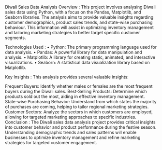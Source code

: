 Diwali Sales Data Analysis Overview : This project involves analysing Diwali sales data using Python, with a focus on the Pandas, Matplotlib, and Seaborn libraries. The analysis aims to provide valuable insights regarding customer demographics, product sales trends, and state-wise purchasing behaviour. This information will assist in optimizing inventory management and tailoring marketing strategies to better target specific customer segments.

Technologies Used : • Python: The primary programming language used for data analysis. • Pandas: A powerful library for data manipulation and analysis. • Matplotlib: A library for creating static, animated, and interactive visualizations. • Seaborn: A statistical data visualization library based on Matplotlib.

Key Insights : This analysis provides several valuable insights:

Frequent Buyers: Identify whether males or females are the most frequent buyers during the Diwali sales.
Best-Selling Products: Determine which products sold out the most, aiding in effective inventory management.
State-wise Purchasing Behavior: Understand from which states the majority of purchases are coming, helping to tailor regional marketing strategies.
Customer Sectors: Analyze the sectors in which customers are employed, allowing for targeted marketing approaches to specific industries.
Conclusion : The Diwali sales data analysis project provides critical insights into customer behavior and product performance during the festive season. Understanding demographic trends and sales patterns will enable businesses to optimize inventory management and refine marketing strategies for targeted customer engagement.
